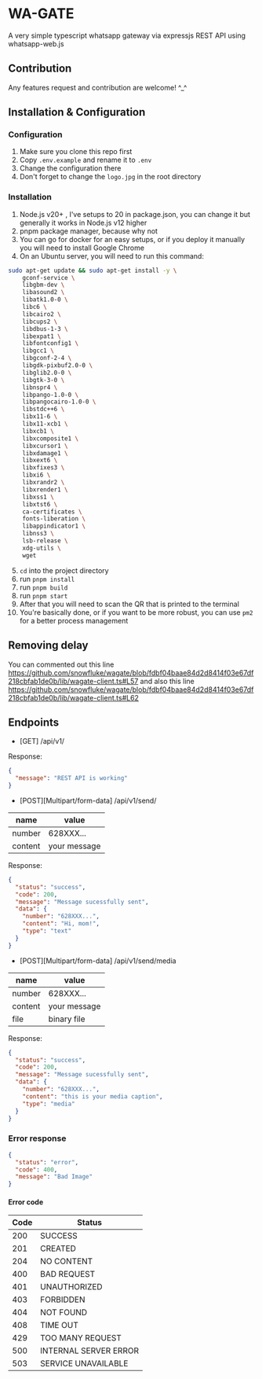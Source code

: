 # WA-GATE

A very simple typescript whatsapp gateway via expressjs REST API using whatsapp-web.js

## Contribution

Any features request and contribution are welcome! ^\_^

## Installation & Configuration

### Configuration

1. Make sure you clone this repo first
2. Copy `.env.example` and rename it to `.env`
3. Change the configuration there
4. Don't forget to change the `logo.jpg` in the root directory

### Installation

1. Node.js v20+ , I've setups to 20 in package.json, you can change it but generally it works in Node.js v12 higher
2. pnpm package manager, because why not
3. You can go for docker for an easy setups, or if you deploy it manually you will need to install Google Chrome
4. On an Ubuntu server, you will need to run this command:

```bash
sudo apt-get update && sudo apt-get install -y \
    gconf-service \
    libgbm-dev \
    libasound2 \
    libatk1.0-0 \
    libc6 \
    libcairo2 \
    libcups2 \
    libdbus-1-3 \
    libexpat1 \
    libfontconfig1 \
    libgcc1 \
    libgconf-2-4 \
    libgdk-pixbuf2.0-0 \
    libglib2.0-0 \
    libgtk-3-0 \
    libnspr4 \
    libpango-1.0-0 \
    libpangocairo-1.0-0 \
    libstdc++6 \
    libx11-6 \
    libx11-xcb1 \
    libxcb1 \
    libxcomposite1 \
    libxcursor1 \
    libxdamage1 \
    libxext6 \
    libxfixes3 \
    libxi6 \
    libxrandr2 \
    libxrender1 \
    libxss1 \
    libxtst6 \
    ca-certificates \
    fonts-liberation \
    libappindicator1 \
    libnss3 \
    lsb-release \
    xdg-utils \
    wget
```

5. `cd` into the project directory
6. run `pnpm install`
7. run `pnpm build`
8. run `pnpm start`
9. After that you will need to scan the QR that is printed to the terminal
10. You're basically done, or if you want to be more robust, you can use `pm2` for a better process management

## Removing delay
You can commented out this line https://github.com/snowfluke/wagate/blob/fdbf04baae84d2d8414f03e67df218cbfab1de0b/lib/wagate-client.ts#L57 and also this line https://github.com/snowfluke/wagate/blob/fdbf04baae84d2d8414f03e67df218cbfab1de0b/lib/wagate-client.ts#L62

## Endpoints

- [GET] /api/v1/

Response:

```json
{
  "message": "REST API is working"
}
```

- [POST][Multipart/form-data] /api/v1/send/

| name    | value        |
| ------- | ------------ |
| number  | 628XXX...    |
| content | your message |

Response:

```json
{
  "status": "success",
  "code": 200,
  "message": "Message sucessfully sent",
  "data": {
    "number": "628XXX...",
    "content": "Hi, mom!",
    "type": "text"
  }
}
```

- [POST][Multipart/form-data] /api/v1/send/media

| name    | value        |
| ------- | ------------ |
| number  | 628XXX...    |
| content | your message |
| file    | binary file  |

Response:

```json
{
  "status": "success",
  "code": 200,
  "message": "Message sucessfully sent",
  "data": {
    "number": "628XXX...",
    "content": "this is your media caption",
    "type": "media"
  }
}
```

### Error response

```json
{
  "status": "error",
  "code": 400,
  "message": "Bad Image"
}
```

#### Error code

| Code | Status                |
| ---- | --------------------- |
| 200  | SUCCESS               |
| 201  | CREATED               |
| 204  | NO CONTENT            |
| 400  | BAD REQUEST           |
| 401  | UNAUTHORIZED          |
| 403  | FORBIDDEN             |
| 404  | NOT FOUND             |
| 408  | TIME OUT              |
| 429  | TOO MANY REQUEST      |
| 500  | INTERNAL SERVER ERROR |
| 503  | SERVICE UNAVAILABLE   |
